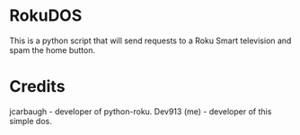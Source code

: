 # RokuDOS
This is a python script that will send requests to a Roku Smart television and spam the home button.

# Credits
jcarbaugh - developer of python-roku.
Dev913 (me) - developer of this simple dos.
